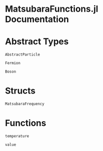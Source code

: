 # MatsubaraFunctions.jl Documentation

# Abstract Types 

```@docs
AbstractParticle
```

```@docs
Fermion
```

```@docs
Boson
```

# Structs

```@docs
MatsubaraFrequency
```

# Functions

```@docs
temperature
```

```@docs
value
```